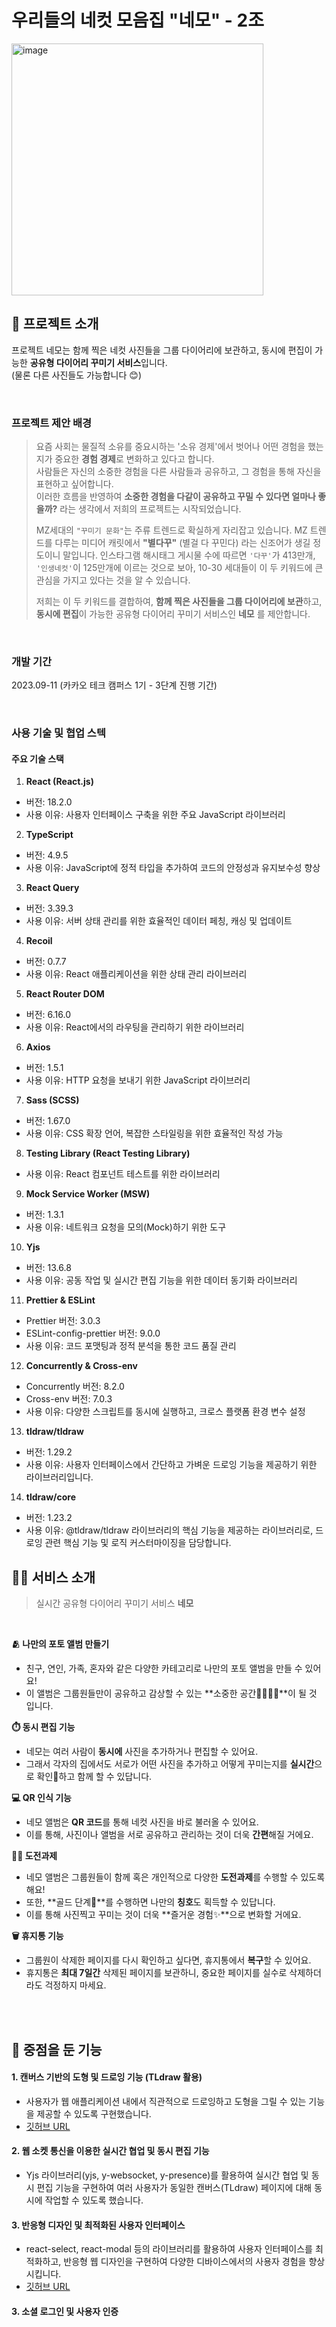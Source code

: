 # 우리들의 네컷 모음집 "네모" - 2조

<img width="403" alt="image" src="https://github.com/Step3-kakao-tech-campus/Team2_BE/assets/98508955/0f52fc19-e558-430c-be8c-236c1050e833">
<br>


## 🔅 프로젝트 소개

 프로젝트 네모는 함께 찍은 네컷 사진들을 그룹 다이어리에 보관하고, 동시에 편집이 가능한 **공유형 다이어리 꾸미기 서비스**입니다.  
   (물론 다른 사진들도 가능합니다 😊)

<br>

### 프로젝트 제안 배경

>요즘 사회는 물질적 소유를 중요시하는  '소유 경제'에서 벗어나 어떤 경험을 했는지가 중요한 **경험 경제**로 변화하고 있다고 합니다.  
>사람들은 자신의 소중한 경험을 다른 사람들과 공유하고, 그 경험을 통해 자신을 표현하고 싶어합니다.  
>이러한 흐름을 반영하여 **소중한 경험을 다같이 공유하고 꾸밀 수 있다면 얼마나 좋을까?** 라는 생각에서 저희의 프로젝트는 시작되었습니다.
>
>MZ세대의 `"꾸미기 문화"`는 주류 트렌드로 확실하게 자리잡고 있습니다. MZ 트렌드를 다루는 미디어 캐릿에서 **"별다꾸"** (별걸 다 꾸민다) 라는 신조어가 생길 정도이니 말입니다.  인스타그램 해시태그 게시물 수에 따르면  `'다꾸'`가 413만개, `'인생네컷'`이 125만개에 이르는 것으로 보아, 10-30 세대들이 이 두 키워드에 큰 관심을 가지고 있다는 것을 알 수 있습니다.
>
>저희는 이 두 키워드를 결합하여, **함께 찍은 사진들을 그룹 다이어리에 보관**하고, **동시에 편집**이 가능한 공유형 다이어리 꾸미기 서비스인 **네모** 를 제안합니다.

<br>

### 개발 기간

2023.09-11 (카카오 테크 캠퍼스 1기 - 3단계 진행 기간)

<br>

### 사용 기술 및 협업 스텍

#### 주요 기술 스택

1. **React (React.js)**

-   버전: 18.2.0
-   사용 이유: 사용자 인터페이스 구축을 위한 주요 JavaScript 라이브러리

2. **TypeScript**

-   버전: 4.9.5
-   사용 이유: JavaScript에 정적 타입을 추가하여 코드의 안정성과 유지보수성 향상

3. **React Query**

-   버전: 3.39.3
-   사용 이유: 서버 상태 관리를 위한 효율적인 데이터 페칭, 캐싱 및 업데이트

4. **Recoil**

-   버전: 0.7.7
-   사용 이유: React 애플리케이션을 위한 상태 관리 라이브러리

5. **React Router DOM**

-   버전: 6.16.0
-   사용 이유: React에서의 라우팅을 관리하기 위한 라이브러리

6. **Axios**

-   버전: 1.5.1
-   사용 이유: HTTP 요청을 보내기 위한 JavaScript 라이브러리

7. **Sass (SCSS)**

-   버전: 1.67.0
-   사용 이유: CSS 확장 언어, 복잡한 스타일링을 위한 효율적인 작성 가능

8. **Testing Library (React Testing Library)**

-   사용 이유: React 컴포넌트 테스트를 위한 라이브러리

9. **Mock Service Worker (MSW)**

-   버전: 1.3.1
-   사용 이유: 네트워크 요청을 모의(Mock)하기 위한 도구

10. **Yjs**

-   버전: 13.6.8
-   사용 이유: 공동 작업 및 실시간 편집 기능을 위한 데이터 동기화 라이브러리

11. **Prettier & ESLint**

-   Prettier 버전: 3.0.3
-   ESLint-config-prettier 버전: 9.0.0
-   사용 이유: 코드 포맷팅과 정적 분석을 통한 코드 품질 관리

12. **Concurrently & Cross-env**

-   Concurrently 버전: 8.2.0
-   Cross-env 버전: 7.0.3
-   사용 이유: 다양한 스크립트를 동시에 실행하고, 크로스 플랫폼 환경 변수 설정

13. **tldraw/tldraw**

-   버전: 1.29.2
-   사용 이유: 사용자 인터페이스에서 간단하고 가벼운 드로잉 기능을 제공하기 위한 라이브러리입니다.

14. **tldraw/core**

-   버전: 1.23.2
-   사용 이유: @tldraw/tldraw 라이브러리의 핵심 기능을 제공하는 라이브러리로, 드로잉 관련 핵심 기능 및 로직 커스터마이징을 담당합니다.
    <br>


## 🙋‍♀️ 서비스 소개
> 실시간 공유형 다이어리 꾸미기 서비스 **네모**
<br>

**🫂 나만의 포토 앨범 만들기**   
   - 친구, 연인, 가족, 혼자와 같은 다양한 카테고리로 나만의 포토 앨범을 만들 수 있어요!
   - 이 앨범은 그룹원들만이 공유하고 감상할 수 있는 **소중한 공간👨‍👩‍👦‍👦**이 될 것 입니다.
     
**⏱️ 동시 편집 기능**
   - 네모는 여러 사람이 **동시에** 사진을 추가하거나 편집할 수 있어요.
   - 그래서 각자의 집에서도 서로가 어떤 사진을 추가하고 어떻게 꾸미는지를 **실시간**으로 확인👀하고 함께 할 수 있답니다.
     
**💻  QR 인식 기능**
   - 네모 앨범은 **QR 코드**를 통해 네컷 사진을 바로 불러올 수 있어요.
   - 이를 통해, 사진이나 앨범을 서로 공유하고 관리하는 것이 더욱 **간편**해질 거에요.
    
**🏃‍♀️ 도전과제**
   - 네모 앨범은 그룹원들이 함께 혹은 개인적으로 다양한 **도전과제**를 수행할 수 있도록 해요!
   - 또한, **골드 단계🏅**를 수행하면 나만의 **칭호**도 획득할 수 있답니다.
   -  이를 통해 사진찍고 꾸미는 것이 더욱 **즐거운 경험✨**으로 변화할 거에요.
   
**🗑️  휴지통 기능**
   - 그룹원이 삭제한 페이지를 다시 확인하고 싶다면, 휴지통에서 **복구**할 수 있어요.
   - 휴지통은 **최대 7일간** 삭제된 페이지를 보관하니, 중요한 페이지를 실수로 삭제하더라도 걱정하지 마세요.
  
<br>

<br>

## 🎯 중점을 둔 기능

#### 1. 캔버스 기반의 도형 및 드로잉 기능 (TLdraw 활용)

-   사용자가 웹 애플리케이션 내에서 직관적으로 드로잉하고 도형을 그릴 수 있는 기능을 제공할 수 있도록 구현했습니다.
-   [깃허브 URL](https://github.com/Step3-kakao-tech-campus/Team2_FE/tree/master/src/pages/Canvas)

#### 2. 웹 소켓 통신을 이용한 실시간 협업 및 동시 편집 기능

-   Yjs 라이브러리(yjs, y-websocket, y-presence)를 활용하여 실시간 협업 및 동시 편집 기능을 구현하여 여러 사용자가 동일한 캔버스(TLdraw) 페이지에 대해 동시에 작업할 수 있도록 했습니다.

#### 3. 반응형 디자인 및 최적화된 사용자 인터페이스

-   react-select, react-modal 등의 라이브러리를 활용하여 사용자 인터페이스를 최적화하고, 반응형 웹 디자인을 구현하여 다양한 디바이스에서의 사용자 경험을 향상시킵니다.
-   [깃허브 URL](https://github.com/Step3-kakao-tech-campus/Team2_FE/tree/master/src/pages)

#### 3. 소셜 로그인 및 사용자 인증
